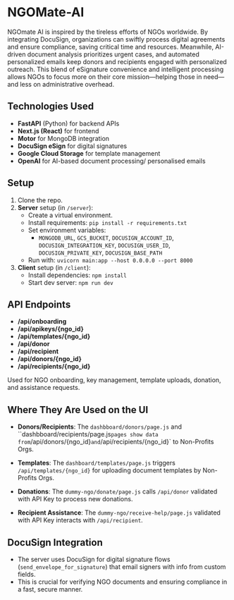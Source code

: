 # NGOMate-AI
NGOmate AI is inspired by the tireless efforts of NGOs worldwide. By integrating DocuSign, organizations can swiftly process digital agreements and ensure compliance, saving critical time and resources. Meanwhile, AI-driven document analysis prioritizes urgent cases, and automated personalized emails keep donors and recipients engaged with personalized outreach. This blend of eSignature convenience and intelligent processing allows NGOs to focus more on their core mission—helping those in need—and less on administrative overhead.

## Technologies Used
- **FastAPI** (Python) for backend APIs
- **Next.js (React)** for frontend
- **Motor** for MongoDB integration
- **DocuSign eSign** for digital signatures
- **Google Cloud Storage** for template management
- **OpenAI** for AI-based document processing/ personalised emails

## Setup
1. Clone the repo.  
2. **Server** setup (in `/server`):
   - Create a virtual environment.
   - Install requirements: `pip install -r requirements.txt`
   - Set environment variables:
     - `MONGODB_URL`, `GCS_BUCKET`, `DOCUSIGN_ACCOUNT_ID`, `DOCUSIGN_INTEGRATION_KEY`, `DOCUSIGN_USER_ID`, `DOCUSIGN_PRIVATE_KEY`, `DOCUSIGN_BASE_PATH`
   - Run with: `uvicorn main:app --host 0.0.0.0 --port 8000`
3. **Client** setup (in `/client`):
   - Install dependencies: `npm install`
   - Start dev server: `npm run dev`

## API Endpoints
- **/api/onboarding**  
- **/api/apikeys/{ngo_id}**  
- **/api/templates/{ngo_id}**  
- **/api/donor**  
- **/api/recipient**  
- **/api/donors/{ngo_id}**  
- **/api/recipients/{ngo_id}**  

Used for NGO onboarding, key management, template uploads, donation, and assistance requests.

## Where They Are Used on the UI
- **Donors/Recipients**: The `dashbboard/donors/page.js` and ``dashbboard/recipients/page.js` pages show data from `/api/donors/{ngo_id}` and `/api/recipients/{ngo_id}` to Non-Profits Orgs.
- **Templates**: The `dashboard/templates/page.js` triggers `/api/templates/{ngo_id}` for uploading document templates by Non-Profits Orgs.

- **Donations**: The `dummy-ngo/donate/page.js` calls `/api/donor` validated with API Key to process new donations.  
- **Recipient Assistance**: The `dummy-ngo/receive-help/page.js` validated with API Key interacts with `/api/recipient`.  

## DocuSign Integration
- The server uses DocuSign for digital signature flows (`send_envelope_for_signature`) that email signers with info from custom fields.
- This is crucial for verifying NGO documents and ensuring compliance in a fast, secure manner.